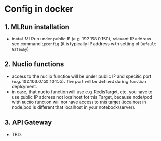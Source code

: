 # Config in docker

## 1. MLRun installation

 - install MLRun under public IP (e.g. 192.168.0.150), relevant IP address see 
command `ipconfig` (it is typically IP address with setting of `Default Gateway`)

## 2. Nuclio functions

 - access to the nuclio function will be under public IP and specific port
(e.g. 192.168.0.150:16455). The port will be defined during function deployment.
 - in case, that nuclio function will use e.g. RedisTarget, etc. you have to
use public IP address not localhost fot this Target, because node/pod with nuclio function 
will not have access to this target (localhost in node/pod is different that localhost in 
your notebook/server).

## 3. API Gateway
 - TBD.